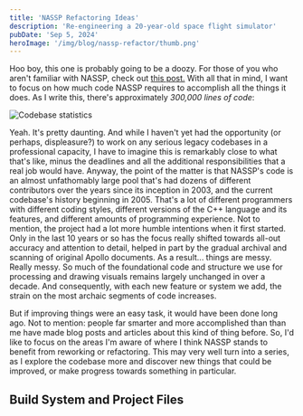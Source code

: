 ```yaml
---
title: 'NASSP Refactoring Ideas'
description: 'Re-engineering a 20-year-old space flight simulator'
pubDate: 'Sep 5, 2024'
heroImage: '/img/blog/nassp-refactor/thumb.png'
---
```


Hoo boy, this one is probably going to be a doozy. For those of you who aren't familiar with NASSP, check out [this post.](/blog/what-is-nassp) With all that in mind, I want to focus on how much code NASSP requires to accomplish all the things it does. As I write this, there's approximately *300,000 lines of code*:

![Codebase statistics](/img/blog/nassp-refactor/nassp_code_count.png)

Yeah. It's pretty daunting. And while I haven't yet had the opportunity (or perhaps, displeasure?) to work on any serious legacy codebases in a professional capacity, I have to imagine this is remarkably close to what that's like, minus the deadlines and all the additional responsibilities that a real job would have. Anyway, the point of the matter is that NASSP's code is an almost unfathomably large pool that's had dozens of different contributors over the years since its inception in 2003, and the current codebase's history beginning in 2005. That's a lot of different programmers with different coding styles, different versions of the C++ language and its features, and different amounts of programming experience. Not to mention, the project had a lot more humble intentions when it first started. Only in the last 10 years or so has the focus really shifted towards all-out accuracy and attention to detail, helped in part by the gradual archival and scanning of original Apollo documents. As a result... things are messy. Really messy. So much of the foundational code and structure we use for processing and drawing visuals remains largely unchanged in over a decade. And consequently, with each new feature or system we add, the strain on the most archaic segments of code increases.

But if improving things were an easy task, it would have been done long ago. Not to mention: people far smarter and more accomplished than than me have made blog posts and articles about this kind of thing before. So, I'd like to focus on the areas I'm aware of where I think NASSP stands to benefit from reworking or refactoring. This may very well turn into a series, as I explore the codebase more and discover new things that could be improved, or make progress towards something in particular.

## Build System and Project Files

